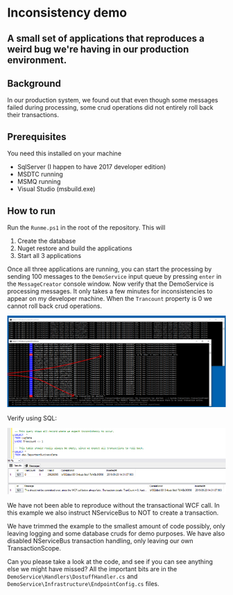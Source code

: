 # Inconsistency demo

## A small set of applications that reproduces a weird bug we're having in our production environment.

## Background

In our production system, we found out that even though some messages failed during processing, some crud operations did not entirely roll back their transactions.

## Prerequisites

You need this installed on your machine

- SqlServer (I happen to have 2017 developer edition)
- MSDTC running
- MSMQ running
- Visual Studio (msbuild.exe)

## How to run

Run the `Runme.ps1` in the root of the repository. This will

1.	Create the database
2.	Nuget restore and build the applications
3.	Start all 3 applications

Once all three applications are running, you can start the processing by sending 100 messages to the `DemoService` input queue by pressing `enter` in the `MessageCreator` console window. Now verify that the DemoService is processing messages. It only takes a few minutes for inconsistencies to appear on my developer machine. When the `Trancount` property is 0 we cannot roll back crud operations.

![Console applications running](https://raw.githubusercontent.com/samegutt/InconsistencyDemo/master/doc/Inconsistency.console.png)

Verify using SQL:

![Transaction is not rolled back](https://raw.githubusercontent.com/samegutt/InconsistencyDemo/master/doc/Inconsistency.ssms.png)


We have not been able to reproduce without the transactional WCF call. In this example we also instruct NServiceBus to NOT to create a transaction. 

We have trimmed the example to the smallest amount of code possibly, only leaving logging and some database cruds for demo purposes. We have also disabled NServiceBus transaction handling, only leaving our own TransactionScope.

Can you please take a look at the code, and see if you can see anything else we might have missed? All the important bits are in the `DemoService\Handlers\DostuffHandler.cs` and `DemoService\Infrastructure\EndpointConfig.cs` files.
